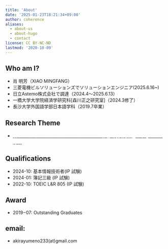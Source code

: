 ```yaml
---
title: 'About'
date: '2025-01-23T18:21:34+09:00'
author: coherence
aliases:
  - about-us
  - about-hugo
  - contact
license: CC BY-NC-ND
lastmod: '2020-10-09'
---
```

## Who am I?
- 肖 明芳（XIAO MINGFANG）
- 三菱電機ビルソリューションズでソリューションエンジニア(2025.6.16~)
- 日立Astemo株式会社で調達（2024.4〜2025.6.13）
- 一橋大学大学院経済学研究科[森川正之研究室]（2024.3修了）
- 長沙大学外国語学部日本語学科（2019.7卒業）

## Research Theme

- [<mark style="color: white; background-color: transparent;">新型コロナによるワークライフバランスへの影響−男女間格差を中心とした分析</mark>](https://ssjda.iss.u-tokyo.ac.jp/Direct/resultsearch.php?eid=1427)

## Qualifications

- 2024-10: 基本情報技術者(IP 試験)
- 2024-01: 簿記三級 (IP 試験)
- 2022-10: TOEIC L&amp;R 805 (IP 試験)

## Award

- 2019−07: Outstanding Graduates

## email: 

- akirayumeno233(at)gmail.com
